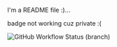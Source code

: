 I'm a README file :)...


badge not working cuz private :(

![GitHub Workflow Status (branch)](https://img.shields.io/github/actions/workflow/status/priingles/practiceSE/main.yml?branch=master)